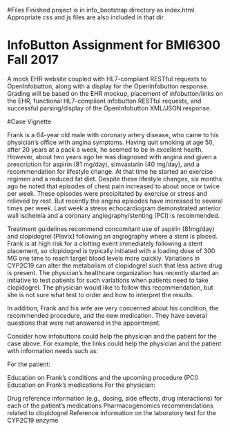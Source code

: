 #Files
Finished project is in info_bootstrap directory as index.html. Appropriate css and js files are also included in that dir.


# InfoButton Assignment for BMI6300 Fall 2017

A mock EHR website coupled with HL7-compliant RESTful requests to OpenInfobutton, along with a display for the OpenInfobutton response.  Grading will be based on the EHR mockup, placement of infobutton/links on the EHR, functional HL7-compliant infobutton RESTful requests, and successful parsing/display of the OpenInfobutton XML/JSON response. 

#Case Vignette

Frank is a 64-year old male with coronary artery disease, who came to his physician’s office with angina symptoms. Having quit smoking at age 50, after 20 years at a pack a week, he seemed to be in excellent health. However, about two years ago he was diagnosed with angina and given a prescription for aspirin (81 mg/day), simvastatin (40 mg/day), and a recommendation for lifestyle change. At that time he started an exercise regimen and a reduced fat diet. Despite these lifestyle changes, six months ago he noted that episodes of chest pain increased to about once or twice per week. These episodes were precipitated by exercise or stress and relieved by rest. But recently the angina episodes have increased to several times per week. Last week a stress echocardiogram demonstrated anterior wall ischemia and a coronary angiography/stenting (PCI) is recommended. 

Treatment guidelines recommend concomitant use of aspirin (81mg/day) and clopidogrel [Plavix] following an angiography where a stent is placed. Frank is at high risk for a clotting event immediately following a stent placement, so clopidogrel is typically initiated with a loading dose of 300 MG one time to reach target blood levels more quickly. Variations in CYP2C19 can alter the metabolism of clopidogrel such that less active drug is present. The physician’s healthcare organization has recently started an initiative to test patients for such variations when patients need to take clopidogrel. The physician would like to follow this recommendation, but she is not sure what test to order and how to interpret the results.

In addition, Frank and his wife are very concerned about his condition, the recommended procedure, and the new medication. They have several questions that were not answered in the appointment.

Consider how infobuttons could help the physician and the patient for the case above. For example, the links could help the physician and the patient with information needs such as:

For the patient:

Education on Frank’s conditions and the upcoming procedure (PCI)
Education on Frank’s medications
For the physician:

Drug reference information (e.g., dosing, side effects, drug interactions) for each of the patient’s medications
Pharmacogenomics recommendations related to clopidogrel
Reference information on the laboratory test for the CYP2C19 enzyme
